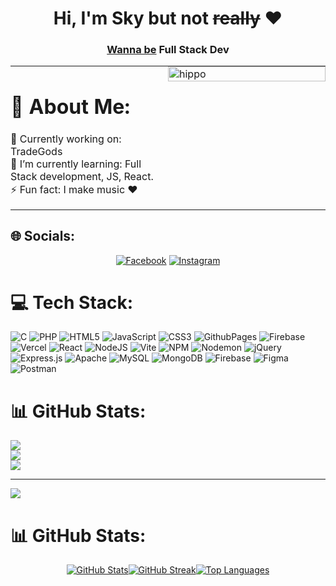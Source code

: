 <div align="center">
  <h1 align="center">Hi, I'm Sky but not <del>really</del> ❤️</h1>
  <h3 align="center"><u>Wanna be</u> Full Stack Dev</h3>
</div>

<div align="center">
  <table style="border: none; width: 100%;">
    <tr>
      <td style="padding: 0; width: 50%; vertical-align: top;">
        <h1>💫 About Me:</h1>
        <p align="left">
          🔭 Currently working on: TradeGods <br>
          🌱 I’m currently learning: Full Stack development, JS, React. <br>
          ⚡ Fun fact: I make music ❤️
        </p>
      </td>
      <td style="padding: 0; width: 50%; vertical-align: top;">
        <img src="https://media1.giphy.com/media/v1.Y2lkPTc5MGI3NjExOWdtMXMzZm91ZGF2czgzbGV0anExOGI5NmZmY3ZwbDB4aGphbXlhYSZlcD12MV9pbnRlcm5hbF9naWZfYnlfaWQmY3Q9cw/4jBXxTAcQ8e1f9ji3E/giphy.gif" alt="hippo" style="width: 100%; border: none; height:20%; ">
      </td>
    </tr>
  </table>
</div>

## 🌐 Socials:
<div align="center">

  [![Facebook](https://img.shields.io/badge/Facebook-%231877F2.svg?logo=Facebook&logoColor=white)](https://www.facebook.com/jonazjuan.sayson)
  [![Instagram](https://img.shields.io/badge/Instagram-%23E4405F.svg?logo=Instagram&logoColor=white)](https://instagram.com/Skysayson)
</div>


# 💻 Tech Stack:
![C](https://img.shields.io/badge/c-%2300599C.svg?style=for-the-badge&logo=c&logoColor=white) ![PHP](https://img.shields.io/badge/php-%23777BB4.svg?style=for-the-badge&logo=php&logoColor=white) ![HTML5](https://img.shields.io/badge/html5-%23E34F26.svg?style=for-the-badge&logo=html5&logoColor=white) ![JavaScript](https://img.shields.io/badge/javascript-%23323330.svg?style=for-the-badge&logo=javascript&logoColor=%23F7DF1E) ![CSS3](https://img.shields.io/badge/css3-%231572B6.svg?style=for-the-badge&logo=css3&logoColor=white) ![GithubPages](https://img.shields.io/badge/github%20pages-121013?style=for-the-badge&logo=github&logoColor=white) ![Firebase](https://img.shields.io/badge/firebase-%23039BE5.svg?style=for-the-badge&logo=firebase) ![Vercel](https://img.shields.io/badge/vercel-%23000000.svg?style=for-the-badge&logo=vercel&logoColor=white) ![React](https://img.shields.io/badge/react-%2320232a.svg?style=for-the-badge&logo=react&logoColor=%2361DAFB) ![NodeJS](https://img.shields.io/badge/node.js-6DA55F?style=for-the-badge&logo=node.js&logoColor=white) ![Vite](https://img.shields.io/badge/vite-%23646CFF.svg?style=for-the-badge&logo=vite&logoColor=white) ![NPM](https://img.shields.io/badge/NPM-%23CB3837.svg?style=for-the-badge&logo=npm&logoColor=white) ![Nodemon](https://img.shields.io/badge/NODEMON-%23323330.svg?style=for-the-badge&logo=nodemon&logoColor=%BBDEAD) ![jQuery](https://img.shields.io/badge/jquery-%230769AD.svg?style=for-the-badge&logo=jquery&logoColor=white) ![Express.js](https://img.shields.io/badge/express.js-%23404d59.svg?style=for-the-badge&logo=express&logoColor=%2361DAFB) ![Apache](https://img.shields.io/badge/apache-%23D42029.svg?style=for-the-badge&logo=apache&logoColor=white) ![MySQL](https://img.shields.io/badge/mysql-%2300000f.svg?style=for-the-badge&logo=mysql&logoColor=white) ![MongoDB](https://img.shields.io/badge/MongoDB-%234ea94b.svg?style=for-the-badge&logo=mongodb&logoColor=white) ![Firebase](https://img.shields.io/badge/Firebase-039BE5?style=for-the-badge&logo=Firebase&logoColor=white) ![Figma](https://img.shields.io/badge/figma-%23F24E1E.svg?style=for-the-badge&logo=figma&logoColor=white) ![Postman](https://img.shields.io/badge/Postman-FF6C37?style=for-the-badge&logo=postman&logoColor=white)
# 📊 GitHub Stats:
![](https://github-readme-stats.vercel.app/api?username=Skysayson&theme=dark&hide_border=false&include_all_commits=false&count_private=false)<br/>
![](https://github-readme-streak-stats.herokuapp.com/?user=Skysayson&theme=dark&hide_border=false)<br/>
![](https://github-readme-stats.vercel.app/api/top-langs/?username=Skysayson&theme=dark&hide_border=false&include_all_commits=false&count_private=false&layout=compact)

---
[![](https://visitcount.itsvg.in/api?id=Skysayson&icon=0&color=5)](https://visitcount.itsvg.in)

<!-- Proudly created with GPRM ( https://gprm.itsvg.in ) -->

# 📊 GitHub Stats:
<div align="center" style="display: flex; justify-content: center; align-items: top;">
  <a href="https://github.com/Skysayson">
    <img align="center" src="https://github-readme-stats.vercel.app/api?username=Skysayson&theme=dark&hide_border=false&include_all_commits=true&count_private=true" alt="GitHub Stats" style="flex: 1;">
  </a>
  <a href="https://github.com/Skysayson">
    <img align="center" src="https://github-readme-streak-stats.herokuapp.com/?user=Skysayson&theme=dark&hide_border=false" alt="GitHub Streak" style="flex: 1;">
  </a>
  <a href="https://github.com/Skysayson">
    <img align="center" src="https://github-readme-stats.vercel.app/api/top-langs/?username=Skysayson&theme=dark&hide_border=false&include_all_commits=true&count_private=true&layout=compact" alt="Top Languages" style="flex: 1;">
  </a>
</div>

